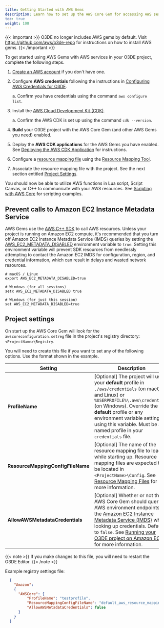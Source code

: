 ```yaml
---
title: Getting Started with AWS Gems
description: Learn how to set up the AWS Core Gem for accessing AWS services from your Open 3D Engine (O3DE) project.
toc: true
weight: 100
---
```


{{< important >}}
O3DE no longer includes AWS gems by default. Visit https://github.com/aws/o3de-repo for instructions on how to install AWS gems.
{{< /important >}}

To get started using AWS Gems with AWS services in your O3DE project, complete the following steps.

1. [Create an AWS account](https://portal.aws.amazon.com/gp/aws/developer/registration/index.html) if you don't have one.

2. Configure **AWS credentials** following the instructions in [Configuring AWS Credentials for O3DE](./configuring-credentials/).

    a. Confirm you have credentials using the command `aws configure list`.

3. Install the [AWS Cloud Development Kit (CDK)](https://docs.aws.amazon.com/cdk/v2/guide/getting_started.html#getting_started_install).

    a. Confirm the AWS CDK is set up using the command `cdk --version`.

4. **Build** your O3DE project with the AWS Core Gem (and other AWS Gems you need) enabled.

5. Deploy the **AWS CDK applications** for the AWS Gems you have enabled. See [Deploying the AWS CDK Application](./cdk-application/) for instructions.

6. Configure a [resource mapping file](./resource-mapping-files/) using the [Resource Mapping Tool](./resource-mapping-tool/).

7. Associate the resource mapping file with the project. See the next section entitled [Project Settings](#project-settings).

You should now be able to utilize AWS functions in Lua script, Script Canvas, or C++ to communicate with your AWS resources. See [Scripting with AWS Core](./scripting/) for scripting examples.

## Prevent calls to Amazon EC2 Instance Metadata Service

AWS Gems use the [AWS C++ SDK](https://github.com/aws/aws-sdk-cpp) to call AWS resources. Unless your project is running on Amazon EC2 compute, it's recommended that you turn off Amazon EC2 Instance Metadata Service (IMDS) queries by setting the [AWS_EC2_METADATA_DISABLED](https://docs.aws.amazon.com/cli/latest/userguide/cli-configure-envvars.html) environment variable to `true`. 
Setting this environment variable will prevent SDK resources from needlessly attempting to contact the Amazon EC2 IMDS for configuration, region, and credential information, which can result in delays and wasted network resources.

```
# macOS / Linux
export AWS_EC2_METADATA_DISABLED=true

# Windows (for all sessions)
setx AWS_EC2_METADATA_DISABLED true

# Windows (for just this session)
set AWS_EC2_METADATA_DISABLED=true
```

## Project settings

On start up the AWS Core Gem will look for the `awscoreconfiguration.setreg` file in the project's registry directory: `<ProjectName>\Registry`.

You will need to create this file if you want to set any of the following options. Use the format shown in the example.

| Setting | Description |
| --- | --- |
| **ProfileName** | \[Optional\] The project will use your **default** profile in `./aws/credentials` (on macOS and Linux) or `%USERPROFILE%\.aws\credentials` (on Windows). Override the **default** profile or any environment variable setting by using this variable. Must be a named profile in your `credentials` file. |
| **ResourceMappingConfigFileName** | \[Optional\] The name of the resource mapping file to load while starting up. Resource mapping files are expected to be located in `<ProjectName>\Config`. See [Resource Mapping Files](./resource-mapping-files/) for more information. |
| **AllowAWSMetadataCredentials** | \[Optional\] Whether or not the AWS Core Gem should query AWS environment endpoints like the [Amazon EC2 Instance Metadata Service (IMDS)](https://docs.aws.amazon.com/AWSEC2/latest/UserGuide/ec2-instance-metadata.html) when looking up credentials. Defaults to `false`. See [Running your O3DE project on Amazon EC2](./configuring-credentials#running-your-o3de-project-on-amazon-ec2) for more information. |

{{< note >}}
If you make changes to this file, you will need to restart the O3DE Editor.
{{< /note >}}

Example registry settings file:

```json
  {
    "Amazon":
    {
      "AWSCore": {
          "ProfileName": "testprofile",
          "ResourceMappingConfigFileName": "default_aws_resource_mappings.json",
          "AllowAWSMetadataCredentials": false
      }
    }
  }
```
